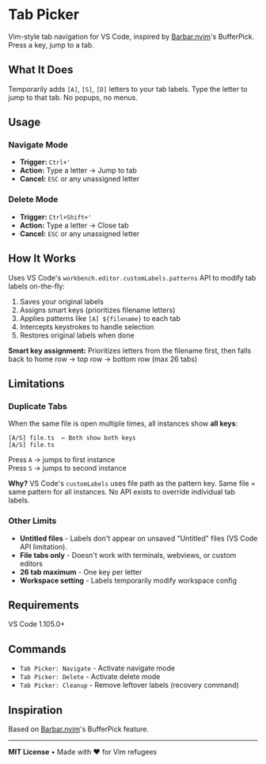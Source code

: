 # Tab Picker

Vim-style tab navigation for VS Code, inspired by [Barbar.nvim](https://github.com/romgrk/barbar.nvim)'s BufferPick. Press a key, jump to a tab.

## What It Does

Temporarily adds `[A]`, `[S]`, `[D]` letters to your tab labels. Type the letter to jump to that tab. No popups, no menus.

## Usage

### Navigate Mode
- **Trigger:** `Ctrl+'` 
- **Action:** Type a letter → Jump to tab
- **Cancel:** `ESC` or any unassigned letter

### Delete Mode
- **Trigger:** `Ctrl+Shift+'`
- **Action:** Type a letter → Close tab
- **Cancel:** `ESC` or any unassigned letter

## How It Works

Uses VS Code's `workbench.editor.customLabels.patterns` API to modify tab labels on-the-fly:

1. Saves your original labels
2. Assigns smart keys (prioritizes filename letters)
3. Applies patterns like `[A] ${filename}` to each tab
4. Intercepts keystrokes to handle selection
5. Restores original labels when done

**Smart key assignment:** Prioritizes letters from the filename first, then falls back to home row → top row → bottom row (max 26 tabs)

## Limitations

### Duplicate Tabs
When the same file is open multiple times, all instances show **all keys**:

```
[A/S] file.ts  ← Both show both keys
[A/S] file.ts
```

Press `A` → jumps to first instance  
Press `S` → jumps to second instance

**Why?** VS Code's `customLabels` uses file path as the pattern key. Same file = same pattern for all instances. No API exists to override individual tab labels.

### Other Limits
- **Untitled files** - Labels don't appear on unsaved "Untitled" files (VS Code API limitation).
- **File tabs only** - Doesn't work with terminals, webviews, or custom editors
- **26 tab maximum** - One key per letter
- **Workspace setting** - Labels temporarily modify workspace config

## Requirements

VS Code 1.105.0+

## Commands

- `Tab Picker: Navigate` - Activate navigate mode
- `Tab Picker: Delete` - Activate delete mode  
- `Tab Picker: Cleanup` - Remove leftover labels (recovery command)

## Inspiration

Based on [Barbar.nvim](https://github.com/romgrk/barbar.nvim)'s BufferPick feature.

---

**MIT License** • Made with ❤️ for Vim refugees
